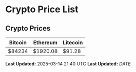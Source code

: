 # Crypto Price List

## Crypto Prices
| Bitcoin | Ethereum | Litecoin |
| ------- | -------- | -------- |
| $84234 | $1920.08 | $91.28 |
**Last Updated:** 2025-03-14 21:40 UTC
**Last Updated:** $DATE$
